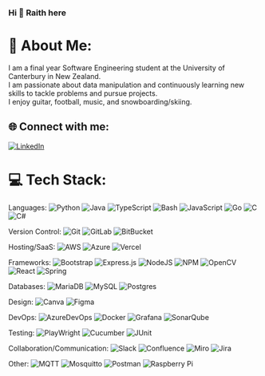 ### Hi 👋 Raith here

# 💫 About Me:
I am a final year Software Engineering student at the University of Canterbury in New Zealand. <br>I am passionate about data manipulation and continuously learning new skills to tackle problems and pursue projects. <br>I enjoy guitar, football, music, and snowboarding/skiing.


## 🌐 Connect with me:
[![LinkedIn](https://img.shields.io/badge/LinkedIn-%230077B5.svg?logo=linkedin&logoColor=white)](https://linkedin.com/in/raith-fullam/) 

# 💻 Tech Stack:
Languages: ![Python](https://img.shields.io/badge/python-3670A0?style=for-the-badge&logo=python&logoColor=ffdd54) ![Java](https://img.shields.io/badge/java-%23ED8B00.svg?style=for-the-badge&logo=openjdk&logoColor=white) ![TypeScript](https://img.shields.io/badge/typescript-%23007ACC.svg?style=for-the-badge&logo=typescript&logoColor=white) ![Bash](https://img.shields.io/badge/bash-2E6171.svg?style=for-the-badge&logo=gnubash&logoColor=black) ![JavaScript](https://img.shields.io/badge/javascript-%23323330.svg?style=for-the-badge&logo=javascript&logoColor=%23F7DF1E) ![Go](https://img.shields.io/badge/go-%2300ADD8.svg?style=for-the-badge&logo=go&logoColor=white) ![C](https://img.shields.io/badge/c-%2300599C.svg?style=for-the-badge&logo=c&logoColor=white) ![C#](https://img.shields.io/badge/c%23-%23239120.svg?style=for-the-badge&logo=csharp&logoColor=white) 

Version Control: ![Git](https://img.shields.io/badge/git-%2300000f.svg?style=for-the-badge&logo=git&logoColor=F05032) ![GitLab](https://img.shields.io/badge/gitlab-FC6D26.svg?style=for-the-badge&logo=GitLab&logoColor=white) ![BitBucket](https://img.shields.io/badge/bitbucket-%23000000.svg?style=for-the-badge&logo=BitBucket&logoColor=0052CC) 

Hosting/SaaS: ![AWS](https://img.shields.io/badge/AWS-%23FF9900.svg?style=for-the-badge&logo=amazon-aws&logoColor=white) ![Azure](https://img.shields.io/badge/azure-%230072C6.svg?style=for-the-badge&logo=microsoftazure&logoColor=white) ![Vercel](https://img.shields.io/badge/vercel-%23000000.svg?style=for-the-badge&logo=vercel&logoColor=white)

Frameworks: ![Bootstrap](https://img.shields.io/badge/bootstrap-%238511FA.svg?style=for-the-badge&logo=bootstrap&logoColor=white) ![Express.js](https://img.shields.io/badge/express.js-%23404d59.svg?style=for-the-badge&logo=express&logoColor=%2361DAFB) ![NodeJS](https://img.shields.io/badge/node.js-6DA55F?style=for-the-badge&logo=node.js&logoColor=white) ![NPM](https://img.shields.io/badge/NPM-%23CB3837.svg?style=for-the-badge&logo=npm&logoColor=white) ![OpenCV](https://img.shields.io/badge/opencv-%23white.svg?style=for-the-badge&logo=opencv&logoColor=white) ![React](https://img.shields.io/badge/react-%2320232a.svg?style=for-the-badge&logo=react&logoColor=%2361DAFB) ![Spring](https://img.shields.io/badge/spring-%236DB33F.svg?style=for-the-badge&logo=spring&logoColor=white) 

Databases: ![MariaDB](https://img.shields.io/badge/MariaDB-003545?style=for-the-badge&logo=mariadb&logoColor=white) ![MySQL](https://img.shields.io/badge/mysql-%2300000f.svg?style=for-the-badge&logo=mysql&logoColor=white) ![Postgres](https://img.shields.io/badge/postgres-%23316192.svg?style=for-the-badge&logo=postgresql&logoColor=white) 

Design: ![Canva](https://img.shields.io/badge/Canva-%2300C4CC.svg?style=for-the-badge&logo=Canva&logoColor=white) ![Figma](https://img.shields.io/badge/figma-%23F24E1E.svg?style=for-the-badge&logo=figma&logoColor=white)

DevOps: ![AzureDevOps](https://img.shields.io/badge/azure_devops-0078D7.svg?style=for-the-badge&logo=azuredevops&logoColor=white&color=%230078D7) ![Docker](https://img.shields.io/badge/docker-%230db7ed.svg?style=for-the-badge&logo=docker&logoColor=white) ![Grafana](https://img.shields.io/badge/grafana-F46800.svg?style=for-the-badge&logo=grafana&logoColor=white&color=%23F46800) ![SonarQube](https://img.shields.io/badge/sonarqube-4E9BCD.svg?style=for-the-badge&logo=sonarqube&logoColor=white&color=%234E9BCD) 

Testing: ![PlayWright](https://img.shields.io/badge/playwright-2E6171.svg?style=for-the-badge&logo=playwright&logoColor=2EAD33) ![Cucumber](https://img.shields.io/badge/cucumber-%2300000f.svg?style=for-the-badge&logo=cucumber) ![JUnit](https://img.shields.io/badge/junit-%23CB3837.svg?style=for-the-badge&logo=Junit5&logoColor=25A162)

Collaboration/Communication: ![Slack](https://img.shields.io/badge/slack-4A154B.svg?style=for-the-badge&logo=slack&logoColor=6DA55F) ![Confluence](https://img.shields.io/badge/confluence-%23000000.svg?style=for-the-badge&logo=confluence&logoColor=0052CC) ![Miro](https://img.shields.io/badge/miro-yellow.svg?style=for-the-badge&logo=miro&logoColor=050038) ![Jira](https://img.shields.io/badge/jira-%23000000.svg?style=for-the-badge&logo=jirasoftware&logoColor=0052CC) 
 
Other: ![MQTT](https://img.shields.io/badge/mqtt-660066.svg?style=for-the-badge&logo=mqtt&logoColor=white)  ![Mosquitto](https://img.shields.io/badge/mosquitto-%233C5280.svg?style=for-the-badge&logo=eclipsemosquitto&logoColor=white) ![Postman](https://img.shields.io/badge/Postman-FF6C37?style=for-the-badge&logo=postman&logoColor=white) ![Raspberry Pi](https://img.shields.io/badge/-Raspberry_Pi-C51A4A?style=for-the-badge&logo=Raspberry-Pi)



<!-- # 📊 GitHub Stats:
![](https://github-readme-stats.vercel.app/api?username=preydian&theme=midnight-purple&hide_border=false&include_all_commits=false&count_private=true)<br/>
![](https://github-readme-streak-stats.herokuapp.com/?user=preydian&theme=midnight-purple&hide_border=false)<br/>
![](https://github-readme-stats.vercel.app/api/top-langs/?username=preydian&theme=midnight-purple&hide_border=false&include_all_commits=false&count_private=true&layout=compact)

---
[![](https://visitcount.itsvg.in/api?id=preydian&icon=5&color=6)](https://visitcount.itsvg.in)

Proudly created with GPRM ( https://gprm.itsvg.in ) -->
